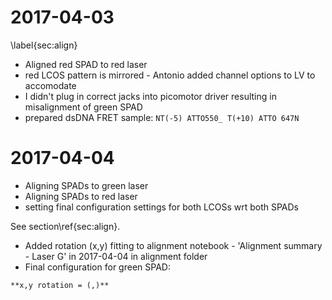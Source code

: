# 2017-04-03
\label{sec:align}

- Aligned red SPAD to red laser
- red LCOS pattern is mirrored - Antonio added channel options to LV to accomodate
- I didn't plug in correct jacks into picomotor driver resulting in misalignment of green SPAD
- prepared dsDNA FRET sample: `NT(-5) ATTO550_ T(+10) ATTO 647N`

# 2017-04-04	
- Aligning SPADs to green laser
- Aligning SPADs to red laser
- setting final configuration settings for both LCOSs wrt both SPADs

See section\ref{sec:align}.


- Added rotation (x,y) fitting to alignment notebook - 'Alignment summary - Laser G' in 2017-04-04 in alignment folder 
- Final configuration for green SPAD: 

```**x,y pitch = (23.14, 24.30)**
**x,y rotation = (,)**
```
